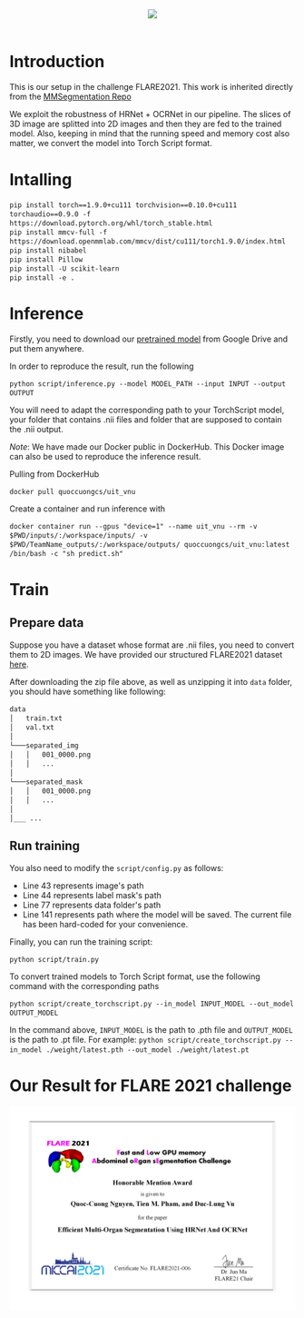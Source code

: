 <div align="center">
  <img src="resources/mmseg-logo.png" width="600"/>
</div>
<br />

# Introduction

This is our setup in the challenge FLARE2021. This work is inherited directly from the [MMSegmentation Repo](https://github.com/open-mmlab/mmsegmentation)

We exploit the robustness of HRNet + OCRNet in our pipeline. The slices of 3D image are splitted into 2D images and then they are fed to the trained model. Also, keeping in mind that the running speed and memory cost also matter, we convert the model into Torch Script format.

# Intalling
```
pip install torch==1.9.0+cu111 torchvision==0.10.0+cu111 torchaudio==0.9.0 -f https://download.pytorch.org/whl/torch_stable.html
pip install mmcv-full -f https://download.openmmlab.com/mmcv/dist/cu111/torch1.9.0/index.html
pip install nibabel
pip install Pillow
pip install -U scikit-learn
pip install -e .
```


# Inference

Firstly, you need to download our [pretrained model](https://drive.google.com/file/d/1bAU4YvkViXv6rCUXwrMV4ydbbpaOWiih/view?usp=sharing) from Google Drive and put them anywhere.

In order to reproduce the result, run the following

```
python script/inference.py --model MODEL_PATH --input INPUT --output OUTPUT 
```

You will need to adapt the corresponding path to your TorchScript model, your folder that contains .nii files and folder that are supposed to contain the .nii output.

*Note*: We have made our Docker public in DockerHub. This Docker image can also be used to reproduce the inference result.

Pulling from DockerHub

```
docker pull quoccuongcs/uit_vnu
```

Create a container and run inference with

```
docker container run --gpus "device=1" --name uit_vnu --rm -v $PWD/inputs/:/workspace/inputs/ -v $PWD/TeamName_outputs/:/workspace/outputs/ quoccuongcs/uit_vnu:latest /bin/bash -c "sh predict.sh"
```

# Train

## Prepare data

Suppose you have a dataset whose format are .nii files, you need to convert them to 2D images. We have provided our structured FLARE2021 dataset [here](https://drive.google.com/file/d/1-mQ_FOzutCb2HK3GJm39Grfq_BAOUKb5/view?usp=sharing). 

<!-- NII_PATH and PNG_PATH represent for the folder contain .nii inputs and .png outputs, respectively.

```
python script/prepare_data.py --nii_path NII_PATH --png_path PNG_PATH 
```

Now the 2D image's path should have the following format `PNG_PATH/{SEQUENCE}/{FRAME}.png`. This step should be applied to both the image folder and label mask folder. After that, 2 text files named `train.txt` and `val.txt` need to be created. These files contains the images used for training and validation.  -->

After downloading the zip file above, as well as unzipping it into `data` folder, you should have something like following:

```
data
│   train.txt
│   val.txt    
│
└───separated_img
│   │   001_0000.png
│   │   ...
│   
└───separated_mask
│   │   001_0000.png
│   │   ...
│
│___ ...
```

## Run training
You also need to modify the `script/config.py` as follows:
- Line 43 represents image's path
- Line 44 represents label mask's path
- Line 77 represents data folder's path
- Line 141 represents path where the model will be saved.
The current file has been hard-coded for your convenience. 

Finally, you can run the training script:
```
python script/train.py 
```

To convert trained models to Torch Script format, use the following command with the corresponding paths
```
python script/create_torchscript.py --in_model INPUT_MODEL --out_model OUTPUT_MODEL
```

In the command above, `INPUT_MODEL` is the path to .pth file and `OUTPUT_MODEL` is the path to .pt file. For example: `python script/create_torchscript.py --in_model ./weight/latest.pth --out_model ./weight/latest.pt`

# Our Result for FLARE 2021 challenge
<div align="center">
  <img src="2021.09-FLARE21-new_06.jpg" width="600"/>
</div>
